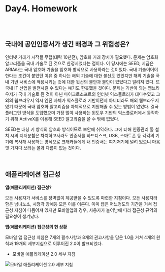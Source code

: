 # Day4. Homework
<br><br>


## 국내에 공인인증서가 생긴 배경과 그 위험성은?

인터넷 거래가 시작될 무렵(대략 10년전), 암호화 거래 장치가 필요했다. 문제는 암호화 알고리즘을 국내 기술로 된 것으로 한정지었다는 점이다. 이 당시에는 SEED, 지금은 ARIA라는 국내 암호화 기술을 암호화 방식으로 사용하라는 것이었다. 국내 기술이어야 한다는 조건이 붙었던 이유 중 하나는 해외 기술에 대한 불신도 있었지만 해외 기술을 국내 기반 서비스에 적용시키는 것에 대한 윗선의 불안과 불만이 있었다고 알려져 있다. 또 국내 IT 산업을 발전시킬 수 있다는 얘기도 한몫했을 것이다. 문제는 기반이 되는 웹브라우저가 국내 기술로 된 것이 아닌 마이크로소프트의 인터넷 익스플로러가 대다수였고 그 외의 웹브라우저 역시 엔진 자체가 익스플로러 기반이던지 아니더라도 해외 웹브라우저였기 때문에 국내 암호화 알고리즘을 자체적으로 지원해줄 수 있는 방법이 없었다. 결국 플러그인 방식을 도입했으며 가장 많이 사용하는 윈도우 기반의 익스플로러에서 동작하기 위해 ActiveX를 이용해  SEED 알고리즘을 쓸 수 밖에 없었다.

SEED는 대칭 키 방식의 암호화 방식이므로 보안에 취약하다. 그에 더해 인증관리 툴 설치 시의 지저분함은 차치하고서라도 인증서를 하드디스크, USB, 스마트폰 등 각각의 기기에 복사해 사용하는 방식으로 크래커들에게 내 인증서는 여기저기에 널려 있으니 마음껏 가져다 쓰라는 꼴과 다름이 없는 것이다.

<br>

## 애플리케이션 접근성

**앱(애플리케이션) 접근성?**

모든 사용자가 서비스를 장벽없이 제공받을 수 있도록 마련한 지침이다. 모든 사용자라 함은 남녀노소, 시청각 장애등 모든 이를 이른다. 이미 웹은 어느정도의 기간을 거쳐 접근성 지침이 다듬어져 있지만 모바일앱의 경우, 사용자가 늘어남에 따라 접근성 규약의 필요성이 생겨났다.

**앱(애플리케이션) 접근성의 현 상황**

모바일 앱 접근성 지침은 7개의 필수사항과 8개의 권고사항을 담은 1.0을 거쳐 4개의 원칙과 19개의 세부지침으로 이루어진 2.0이 발표되었다.

- 모바일 애플리케이션 2.0 세부 지침

![모바일 애플리케이션 2.0 세부 지침](https://github.com/fastcampus-school/computer_basic_assignment_171q/blob/master/170112/i.jaehan.park/모바일앱접근성2_0.jpeg?raw=true)
